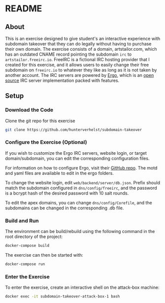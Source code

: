 # README

## About
This is an exercise designed to give student's an interactive experience with subdomain takeover that they can do legally without having to purchase their own domain. The exercise consists of a domain, artstailor.com, which has an outdated CNAME record pointing the subdomain `irc` to `artstailor.freeirc.io`. FreeIRC is a fictional IRC hosting provider that I created for this exercise, and it allows users to easily change their free subdomain on `freeirc.io` to whatever they like as long as it is not taken by another account. The IRC servers are powered by [Ergo](https://ergo.chat/), which is an [open source](https://github.com/ergochat/ergo) IRC server implementation packed with features.

## Setup

### Download the Code
Clone the git repo for this exercise
```bash
git clone https://github.com/hunterverhelst/subdomain-takeover
```

### Configure the Exercise (Optional)
If you wish to customize the Ergo IRC servers, website login, or target domain/subdomain, you can edit the corresponding configuration files.

For information on how to configure Ergo, visit their [GitHub repo](https://github.com/ergochat/ergo). The motd and yaml files are available to edit in the ergo folders.

To change the website login, edit `web/backend/server/db.json`. Prefix should match the subdomain configured in `dns/config/freeirc`, and the password is a bcrypt hash of the desired password with 10 salt rounds.

To edit the apex domains, you can change `dns/config/Corefile`, and the subdomains can be changed in the corresponding .db file.
### Build and Run
The environment can be build/rebuild using the following command in the root directory of the project:
```bash
docker-compose build
```
The exercise can then be started with:
```bash
docker-compose run
```
### Enter the Exercise
To enter the exercise, create an interactive shell on the attack-box machine:
```bash
docker exec -it subdomain-takeover-attack-box-1 bash
```